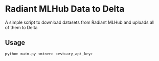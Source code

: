 # Radiant MLHub Data to Delta

A simple script to download datasets from Radiant MLHub and uploads all of them to Delta

## Usage

```bash
python main.py <miner> <estuary_api_key>
```